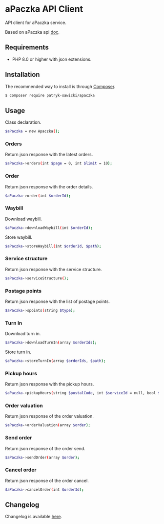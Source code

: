 # aPaczka API Client

API client for aPaczka service.

Based on aPaczka api [doc](https://panel.apaczka.pl/dokumentacja_api_v2.php).

## Requirements

* PHP 8.0 or higher with json extensions.

## Installation

The recommended way to install is through [Composer](http://getcomposer.org).

```bash
$ composer require patryk-sawicki/apaczka
```

## Usage

Class declaration.
```bash
$aPaczka = new Apaczka();
```

### Orders

Return json response with the latest orders.
```bash
$aPaczka->orders(int $page = 0, int $limit = 10);
```

### Order

Return json response with the order details.
```bash
$aPaczka->order(int $orderId);
```

### Waybill

Download waybill.
```bash
$aPaczka->downloadWaybill(int $orderId);
```

Store waybill.
```bash
$aPaczka->storeWaybill(int $orderId, $path);
```

### Service structure

Return json response with the service structure.
```bash
$aPaczka->serviceStructure();
```

### Postage points

Return json response with the list of postage points.
```bash
$aPaczka->spoints(string $type);
```

### Turn In

Download turn in.
```bash
$aPaczka->downloadTurnIn(array $orderIds);
```

Store turn in.
```bash
$aPaczka->storeTurnIn(array $orderIds, $path);
```

### Pickup hours

Return json response with the pickup hours.
```bash
$aPaczka->pickupHours(string $postalCode, int $serviceId = null, bool $removeIndex = false);
```

### Order valuation

Return json response of the order valuation.
```bash
$aPaczka->orderValuation(array $order);
```

### Send order

Return json response of the order send.
```bash
$aPaczka->sendOrder(array $order);
```

### Cancel order

Return json response of the order cancel.
```bash
$aPaczka->cancelOrder(int $orderId);
```

## Changelog

Changelog is available [here](CHANGELOG.md).
